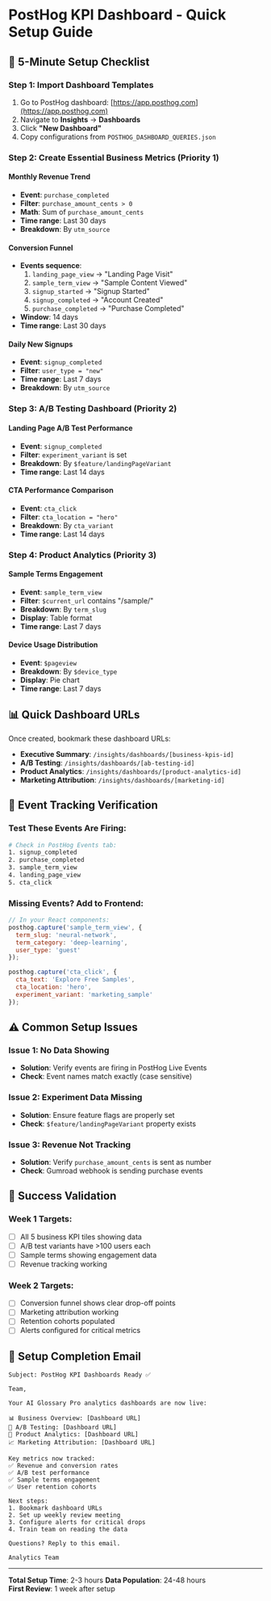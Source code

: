 # PostHog KPI Dashboard - Quick Setup Guide

## 🚀 5-Minute Setup Checklist

### Step 1: Import Dashboard Templates
1. Go to PostHog dashboard: [https://app.posthog.com](https://app.posthog.com)
2. Navigate to **Insights** → **Dashboards**
3. Click **"New Dashboard"**
4. Copy configurations from `POSTHOG_DASHBOARD_QUERIES.json`

### Step 2: Create Essential Business Metrics (Priority 1)

#### Monthly Revenue Trend
- **Event**: `purchase_completed`
- **Filter**: `purchase_amount_cents > 0`
- **Math**: Sum of `purchase_amount_cents`
- **Time range**: Last 30 days
- **Breakdown**: By `utm_source`

#### Conversion Funnel
- **Events sequence**:
  1. `landing_page_view` → "Landing Page Visit"
  2. `sample_term_view` → "Sample Content Viewed"  
  3. `signup_started` → "Signup Started"
  4. `signup_completed` → "Account Created"
  5. `purchase_completed` → "Purchase Completed"
- **Window**: 14 days
- **Time range**: Last 30 days

#### Daily New Signups
- **Event**: `signup_completed`
- **Filter**: `user_type = "new"`
- **Time range**: Last 7 days
- **Breakdown**: By `utm_source`

### Step 3: A/B Testing Dashboard (Priority 2)

#### Landing Page A/B Test Performance
- **Event**: `signup_completed`
- **Filter**: `experiment_variant` is set
- **Breakdown**: By `$feature/landingPageVariant`
- **Time range**: Last 14 days

#### CTA Performance Comparison
- **Event**: `cta_click`
- **Filter**: `cta_location = "hero"`
- **Breakdown**: By `cta_variant`
- **Time range**: Last 14 days

### Step 4: Product Analytics (Priority 3)

#### Sample Terms Engagement
- **Event**: `sample_term_view`
- **Filter**: `$current_url` contains "/sample/"
- **Breakdown**: By `term_slug`
- **Display**: Table format
- **Time range**: Last 7 days

#### Device Usage Distribution
- **Event**: `$pageview`
- **Breakdown**: By `$device_type`
- **Display**: Pie chart
- **Time range**: Last 7 days

## 📊 Quick Dashboard URLs

Once created, bookmark these dashboard URLs:

- **Executive Summary**: `/insights/dashboards/[business-kpis-id]`
- **A/B Testing**: `/insights/dashboards/[ab-testing-id]`
- **Product Analytics**: `/insights/dashboards/[product-analytics-id]`
- **Marketing Attribution**: `/insights/dashboards/[marketing-id]`

## 🔧 Event Tracking Verification

### Test These Events Are Firing:
```bash
# Check in PostHog Events tab:
1. signup_completed
2. purchase_completed  
3. sample_term_view
4. landing_page_view
5. cta_click
```

### Missing Events? Add to Frontend:
```javascript
// In your React components:
posthog.capture('sample_term_view', {
  term_slug: 'neural-network',
  term_category: 'deep-learning',
  user_type: 'guest'
});

posthog.capture('cta_click', {
  cta_text: 'Explore Free Samples',
  cta_location: 'hero',
  experiment_variant: 'marketing_sample'
});
```

## ⚠️ Common Setup Issues

### Issue 1: No Data Showing
- **Solution**: Verify events are firing in PostHog Live Events
- **Check**: Event names match exactly (case sensitive)

### Issue 2: Experiment Data Missing  
- **Solution**: Ensure feature flags are properly set
- **Check**: `$feature/landingPageVariant` property exists

### Issue 3: Revenue Not Tracking
- **Solution**: Verify `purchase_amount_cents` is sent as number
- **Check**: Gumroad webhook is sending purchase events

## 🎯 Success Validation

### Week 1 Targets:
- [ ] All 5 business KPI tiles showing data
- [ ] A/B test variants have >100 users each
- [ ] Sample terms showing engagement data
- [ ] Revenue tracking working

### Week 2 Targets:
- [ ] Conversion funnel shows clear drop-off points
- [ ] Marketing attribution working
- [ ] Retention cohorts populated
- [ ] Alerts configured for critical metrics

## 📧 Setup Completion Email

```
Subject: PostHog KPI Dashboards Ready ✅

Team,

Your AI Glossary Pro analytics dashboards are now live:

📊 Business Overview: [Dashboard URL]
🧪 A/B Testing: [Dashboard URL]  
📱 Product Analytics: [Dashboard URL]
📈 Marketing Attribution: [Dashboard URL]

Key metrics now tracked:
✅ Revenue and conversion rates
✅ A/B test performance 
✅ Sample terms engagement
✅ User retention cohorts

Next steps:
1. Bookmark dashboard URLs
2. Set up weekly review meeting
3. Configure alerts for critical drops
4. Train team on reading the data

Questions? Reply to this email.

Analytics Team
```

---

**Total Setup Time**: 2-3 hours
**Data Population**: 24-48 hours  
**First Review**: 1 week after setup